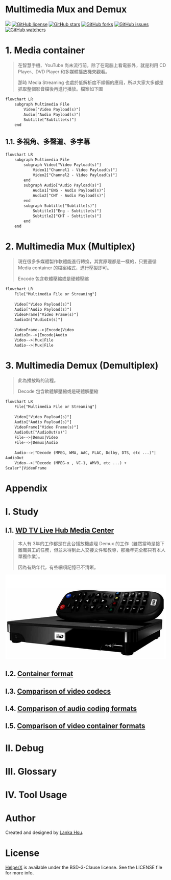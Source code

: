 # Multimedia Mux and Demux
[![](https://img.shields.io/badge/Powered%20by-lankahsu%20-brightgreen.svg)](https://github.com/lankahsu520/HelperX)
[![GitHub license][license-image]][license-url]
[![GitHub stars][stars-image]][stars-url]
[![GitHub forks][forks-image]][forks-url]
[![GitHub issues][issues-image]][issues-image]
[![GitHub watchers][watchers-image]][watchers-image]

[license-image]: https://img.shields.io/github/license/lankahsu520/HelperX.svg
[license-url]: https://github.com/lankahsu520/HelperX/blob/master/LICENSE
[stars-image]: https://img.shields.io/github/stars/lankahsu520/HelperX.svg
[stars-url]: https://github.com/lankahsu520/HelperX/stargazers
[forks-image]: https://img.shields.io/github/forks/lankahsu520/HelperX.svg
[forks-url]: https://github.com/lankahsu520/HelperX/network
[issues-image]: https://img.shields.io/github/issues/lankahsu520/HelperX.svg
[issues-url]: https://github.com/lankahsu520/HelperX/issues
[watchers-image]: https://img.shields.io/github/watchers/lankahsu520/HelperX.svg
[watchers-url]: https://github.com/lankahsu520/HelperX/watchers

# 1. Media container

> 在智慧手機、YouTube 尚未流行前，除了在電腦上看電影外，就是利用 CD Player、DVD Player 和多媒體播放機來觀看。
>
> 那時 Media Streaming 也處於低解析度不順暢的應用，所以大家大多都是抓取整個影音檔後再進行播放。檔案如下圖

```mermaid
flowchart LR
	subgraph Multimedia File
		Video["Video Payload(s)"]
		Audio["Audio Payload(s)"]
		Subtitle["Subtitle(s)"]
	end

```
## 1.1. 多視角、多聲道、多字幕

```mermaid
flowchart LR
	subgraph Multimedia File
		subgraph Video["Video Payload(s)"]
			Video1["Channel1 - Video Payload(s)"]
			Video2["Channel2 - Video Payload(s)"]
		end
		subgraph Audio["Audio Payload(s)"]
			Audio1["ENG - Audio Payload(s)"]
			Audio2["CHT - Audio Payload(s)"]
		end
		subgraph Subtitle["Subtitle(s)"]
			Subtitle1["Eng - Subtitle(s)"]
			Subtitle2["CHT - Subtitle(s)"]
		end
	end
```
# 2. Multimedia Mux (Multiplex)

> 現在很多多媒體製作軟體能進行轉換，其實原理都是一樣的，只要遵循 Media container 的檔案格式，進行壓製即可。
>
> Encode 包含軟體壓縮或是硬體壓縮

```mermaid
flowchart LR
	File["Multimedia File or Streaming"]
	
	Video["Video Payload(s)"]
	Audio["Audio Payload(s)"]
	VideoFrame["Video Frame(s)"]
	AudioIn["AudioIn(s)"]

	VideoFrame-->|Encode|Video
	AudioIn-->|Encode|Audio
	Video-->|Mux|File
	Audio-->|Mux|File

```
# 3. Multimedia Demux (Demultiplex)

> 此為播放時的流程。
>
> Decode 包含軟體解壓縮或是硬體解壓縮

```mermaid
flowchart LR
	File["Multimedia File or Streaming"]
	
	Video["Video Payload(s)"]
	Audio["Audio Payload(s)"]
	VideoFrame["Video Frame(s)"]
	AudioOut["AudioOut(s)"]
	File-->|Demux|Video
	File-->|Demux|Audio
	
	Audio-->|"Decode (MPEG, WMA, AAC, FLAC, Dolby, DTS, etc ...)"| AudioOut
	Video-->|"Decode (MPEG-x , VC-1, WMV9, etc ...) + Scaler"|VideoFrame

```

# Appendix

# I. Study

## I.1. [WD TV Live Hub Media Center](https://support-en.wd.com/app/products/product-detailweb/p/188)

> 本人有 3年的工作都是在此台播放機處理 Demux 的工作（雖然當時是接下離職員工的任務，但並未得到此人交接文件和教導，那幾年完全都只有本人單獨作業）。
>
> 因為有點年代，有些細項記憶已不清晰。

![WD_TV_Live_Hub_Media_Center](./images/WD_TV_Live_Hub_Media_Center.png)

## I.2. [Container format](https://en.wikipedia.org/wiki/Container_format)

## I.3. [Comparison of video codecs](https://en.wikipedia.org/wiki/Comparison_of_video_codecs)

## I.4. [Comparison of audio coding formats](https://en.wikipedia.org/wiki/Comparison_of_audio_coding_formats)

## I.5. [Comparison of video container formats](https://en.wikipedia.org/wiki/Comparison_of_video_container_formats)

# II. Debug

# III. Glossary

# IV. Tool Usage

# Author

Created and designed by [Lanka Hsu](lankahsu@gmail.com).

# License

[HelperX](https://github.com/lankahsu520/HelperX) is available under the BSD-3-Clause license. See the LICENSE file for more info.

